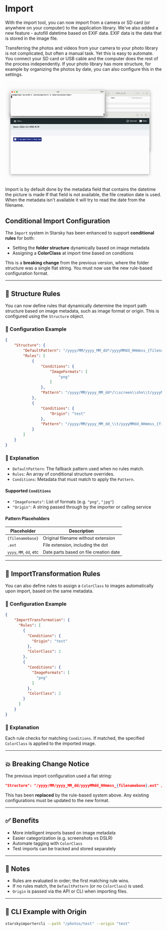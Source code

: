 # Import

With the import tool, you can now import from a camera or SD card (or anywhere on your computer) to
the application library.
We've also added a new feature - autofill datetime based on EXIF data. EXIF data is the data that is
stored in the image file.

Transferring the photos and videos from your camera to your photo library is not complicated, but
often a manual task.
Yet this is easy to automate. You connect your SD card or USB cable and the computer does the rest
of the process independently.
If your photo library has more structure, for example by organizing the photos by date, you can also
configure this in the settings.

![Import](../assets/import_v052.gif)

Import is by default done by the metadata field that contains the datetime the picture is made
If that field is not available, the file creation date is used.
When the metadata isn't available it will try to read the date from the filename.

## Conditional Import Configuration

The `Import` system in Starsky has been enhanced to support **conditional rules** for both:

* Setting the **folder structure** dynamically based on image metadata
* Assigning a **ColorClass** at import time based on conditions

This is a **breaking change** from the previous version, where the folder structure was a single
flat string. You must now use the new rule-based configuration format.

---

## 📂 Structure Rules

You can now define rules that dynamically determine the import path structure based on image
metadata, such as image format or origin. This is configured using the `Structure` object.

### 🔧 Configuration Example

```json
{
    "Structure": {
        "DefaultPattern": "/yyyy/MM/yyyy_MM_dd*/yyyyMMdd_HHmmss_{filenamebase}.ext",
        "Rules": [
            {
                "Conditions": {
                    "ImageFormats": [
                        "png"
                    ]
                },
                "Pattern": "/yyyy/MM/yyyy_MM_dd*/\\screen\\sho\\t/yyyyMMdd_HHmmss_{filenamebase}.ext"
            },
            {
                "Conditions": {
                    "Origin": "test"
                },
                "Pattern": "/yyyy/MM/yyyy_MM_dd_\\t/yyyyMMdd_HHmmss_{filenamebase}.ext"
            }
        ]
    }
}
```

### 📘 Explanation

* `DefaultPattern`: The fallback pattern used when no rules match.
* `Rules`: An array of conditional structure overrides.
* `Conditions`: Metadata that must match to apply the `Pattern`.

#### Supported `Conditions`

* `"ImageFormats"`: List of formats (e.g. `"png"`, `"jpg"`)
* `"Origin"`: A string passed through by the importer or calling service

#### Pattern Placeholders

| Placeholder             | Description                            |
|-------------------------|----------------------------------------|
| `{filenamebase}`        | Original filename without extension    |
| `.ext`                  | File extension, including the dot      |
| `yyyy`, `MM`, `dd`, etc | Date parts based on file creation date |

---

## 🎨 ImportTransformation Rules

You can also define rules to assign a `ColorClass` to images automatically upon import, based on the
same metadata.

### 🔧 Configuration Example

```json
{
    "ImportTransformation": {
      "Rules": [
        {
          "Conditions": {
            "Origin": "test"
          },
          "ColorClass": 2
        },
        {
          "Conditions": {
            "ImageFormats": [
              "png"
            ]
          },
          "ColorClass": 2
        }
      ]
    }
}
```

### 📘 Explanation

Each rule checks for matching `Conditions`. If matched, the specified `ColorClass` is applied to the
imported image.

---

## 💥 Breaking Change Notice

The previous import configuration used a flat string:

```json
"Structure": "/yyyy/MM/yyyy_MM_dd/yyyyMMdd_HHmmss_{filenamebase}.ext" // legacy
```

This has been **replaced** by the rule-based system above. Any existing configurations must be
updated to the new format.

---

## ✅ Benefits

* More intelligent imports based on image metadata
* Easier categorization (e.g. screenshots vs DSLR)
* Automate tagging with `ColorClass`
* Test imports can be tracked and stored separately

---

## 📎 Notes

* Rules are evaluated in order; the first matching rule wins.
* If no rules match, the `DefaultPattern` (or no `ColorClass`) is used.
* `Origin` is passed via the API or CLI when importing files.

---

## 🧪 CLI Example with Origin

```bash
starskyimportercli --path "/photos/test" --origin "test"
```

